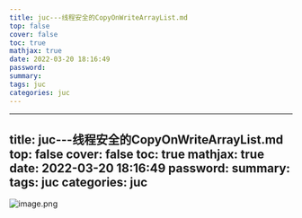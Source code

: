 ```yaml
---
title: juc---线程安全的CopyOnWriteArrayList.md
top: false
cover: false
toc: true
mathjax: true
date: 2022-03-20 18:16:49
password:
summary:
tags: juc
categories: juc
---
```

---
title: juc---线程安全的CopyOnWriteArrayList.md
top: false
cover: false
toc: true
mathjax: true
date: 2022-03-20 18:16:49
password:
summary:
tags: juc
categories: juc
---
![image.png](https://upload-images.jianshu.io/upload_images/13965490-76c73c9c5de7b888.png?imageMogr2/auto-orient/strip%7CimageView2/2/w/1240)
